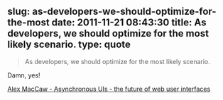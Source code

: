 slug: as-developers-we-should-optimize-for-the-most
date: 2011-11-21 08:43:30
title: As developers, we should optimize for the most likely scenario.
type: quote
---

> As developers, we should optimize for the most likely scenario.

Damn, yes!

 [Alex MacCaw - Asynchronous UIs - the future of web user interfaces](http://alexmaccaw.co.uk/posts/async_ui)
